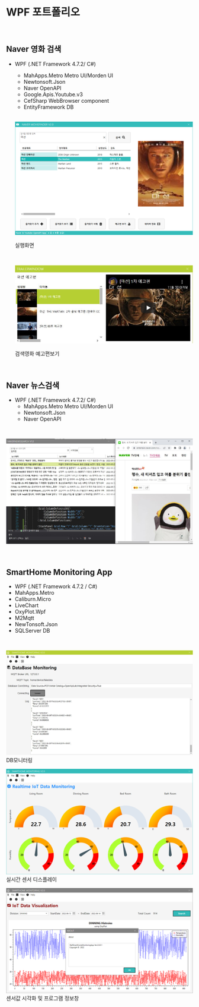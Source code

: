 # WPF 포트폴리오

<br/>

## Naver 영화 검색
- WPF (.NET Framework 4.7.2/ C#)
  - MahApps.Metro Metro UI/Morden UI
  - Newtonsoft.Json
  - Naver OpenAPI
  - Google.Apis.Youtube.v3
  - CefSharp WebBrowser component
  - EntityFramework DB
  
  <br/>

  ![NaverMovieFinder](https://raw.githubusercontent.com/Cheol-wook/studyWPF/main/capture/martian.png)
  
  실행화면
  
  <br/>
  
  ![YoutubePlay](https://raw.githubusercontent.com/Cheol-wook/studyWPF/main/capture/Martian_trailer.JPG)
  
  검색영화 예고편보기 

<br/>

## Naver 뉴스검색
- WPF (.NET Framework 4.7.2/ C#)
  - MahApps.Metro Metro UI/Morden UI
  - Newtonsoft.Json
  - Naver OpenAPI

<br/>

![NaverNewsSearch](https://raw.githubusercontent.com/Cheol-wook/studyWPF/5a80cf02002a7270c581588c7b8230096b3c0364/capture/search2.JPG)


<br/>

## SmartHome Monitoring App
   - WPF (.NET Framework 4.7.2 / C#)
   - MahApps.Metro
   - Caliburn.Micro
   - LiveChart
   - OxyPlot.Wpf
   - M2Mqtt
   - NewTonsoft.Json
   - SQLServer DB

<br/>

![SmartHomeMonitoring](https://raw.githubusercontent.com/Cheol-wook/studyWPF/main/capture/SmartHome.JPG)
DB모니터링 

![RealTimeView](https://raw.githubusercontent.com/Cheol-wook/studyWPF/main/capture/RealTimeView.png)
실시간 센서 디스플레이

![HistoryView](https://raw.githubusercontent.com/Cheol-wook/studyWPF/main/capture/About.png)
센서값 시각화 및 프로그램 정보창
